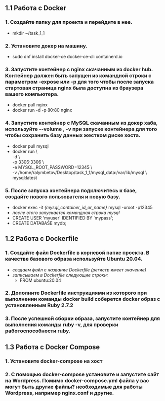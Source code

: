 ## 1.1 Работа с Docker

### 1. Создайте папку для проекта и перейдите в нее.

- mkdir ~/task_1_1

### 2. Установите докер на машину.

- sudo dnf install docker-ce docker-ce-cli containerd.io

### 3. Запустите контейнер с nginx скачанным из docker hub. Контейнер должен быть запущен из командной строки с параметром -expose или -p для того чтобы после запуска стартовая страница nginx была доступна из браузера вашего компьютера.

- docker pull nginx
- docker run -d -p 80:80 nginx

### 4. Запустите контейнер с MySQL скачанным из докер хаба, используйте --volume , -v при запуске контейнера для того чтобы сохранить базу данных жестком диске хоста.

- docker pull mysql
- docker run \\\
  -d \\\
  -p 3306:3306 \\\
  -e MYSQL_ROOT_PASSWORD=12345 \\\
  -v /home/ralymbetov/Desktop/task_1_1/mysql_data:/var/lib/mysql \\\
  mysql:latest

### 5. После запуска контейнера подключитесь к базе, создайте нового пользователя и новую базу.

- docker exec -it _{mysql_container_id_or_name}_ mysql -uroot -p12345
- _после этого запускается командная строка mysql_
- CREATE USER 'myuser' IDENTIFIED BY 'mypass';
- CREATE DATABASE mydb;

## 1.2 Работа с Dockerfile

### 1. Создайте файл Dockerfile в корневой папке проекта. В качестве базового образа используйте Ubuntu 20.04.

- _создаем файл с название Dockerfile (регистр имеет значение)_
- _записываем в Dockerfile следующие строки:_
  - FROM ubuntu:20.04

### 2. Дополните Dockerfile инструкциями из которого при выполнении команды docker build соберется docker образ с установленным Ruby 2.7.2

### 3. После успешной сборки образа, запустите контейнер для выполнения команды ruby -v, для проверки работоспособности ruby.

## 1.3 Работа с Docker Compose

### 1. Установите docker-compose на хост

### 2. С помощью docker-compose установите и запустите сайт на Wordpress. Помимо docker-compose.yml файла у вас могут быть другие файлы? необходимые для работы Wordpress, например nginx.conf и другие.

